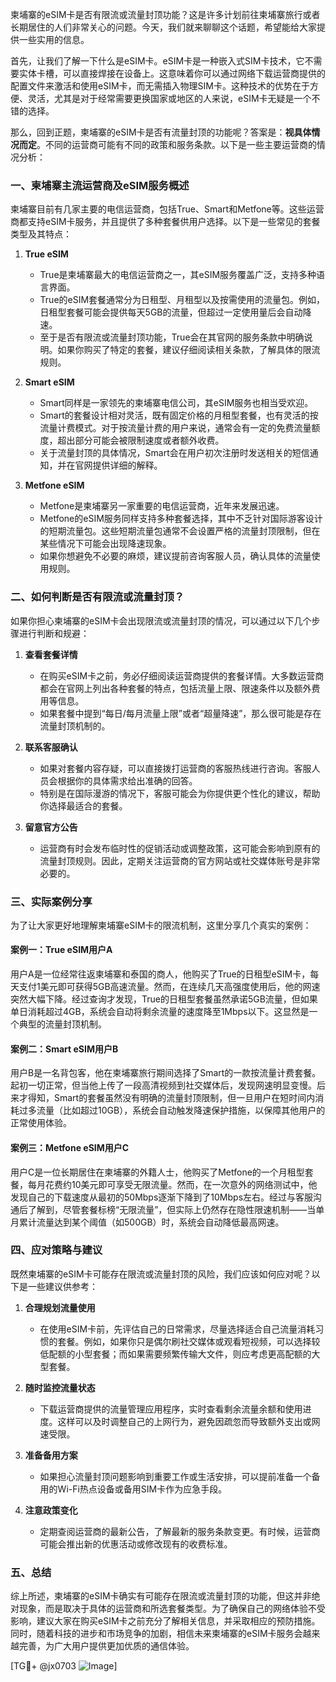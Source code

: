 柬埔寨的eSIM卡是否有限流或流量封顶功能？这是许多计划前往柬埔寨旅行或者长期居住的人们非常关心的问题。今天，我们就来聊聊这个话题，希望能给大家提供一些实用的信息。

首先，让我们了解一下什么是eSIM卡。eSIM卡是一种嵌入式SIM卡技术，它不需要实体卡槽，可以直接焊接在设备上。这意味着你可以通过网络下载运营商提供的配置文件来激活和使用eSIM卡，而无需插入物理SIM卡。这种技术的优势在于方便、灵活，尤其是对于经常需要更换国家或地区的人来说，eSIM卡无疑是一个不错的选择。

那么，回到正题，柬埔寨的eSIM卡是否有流量封顶的功能呢？答案是：**视具体情况而定**。不同的运营商可能有不同的政策和服务条款。以下是一些主要运营商的情况分析：

### 一、柬埔寨主流运营商及eSIM服务概述

柬埔寨目前有几家主要的电信运营商，包括True、Smart和Metfone等。这些运营商都支持eSIM卡服务，并且提供了多种套餐供用户选择。以下是一些常见的套餐类型及其特点：

1. **True eSIM**
   - True是柬埔寨最大的电信运营商之一，其eSIM服务覆盖广泛，支持多种语言界面。
   - True的eSIM套餐通常分为日租型、月租型以及按需使用的流量包。例如，日租型套餐可能会提供每天5GB的流量，但超过一定使用量后会自动降速。
   - 至于是否有限流或流量封顶功能，True会在其官网的服务条款中明确说明。如果你购买了特定的套餐，建议仔细阅读相关条款，了解具体的限流规则。

2. **Smart eSIM**
   - Smart同样是一家领先的柬埔寨电信公司，其eSIM服务也相当受欢迎。
   - Smart的套餐设计相对灵活，既有固定价格的月租型套餐，也有灵活的按流量计费模式。对于按流量计费的用户来说，通常会有一定的免费流量额度，超出部分可能会被限制速度或者额外收费。
   - 关于流量封顶的具体情况，Smart会在用户初次注册时发送相关的短信通知，并在官网提供详细的解释。

3. **Metfone eSIM**
   - Metfone是柬埔寨另一家重要的电信运营商，近年来发展迅速。
   - Metfone的eSIM服务同样支持多种套餐选择，其中不乏针对国际游客设计的短期流量包。这些短期流量包通常不会设置严格的流量封顶限制，但在某些情况下可能会出现降速现象。
   - 如果你想避免不必要的麻烦，建议提前咨询客服人员，确认具体的流量使用规则。

### 二、如何判断是否有限流或流量封顶？

如果你担心柬埔寨的eSIM卡会出现限流或流量封顶的情况，可以通过以下几个步骤进行判断和规避：

1. **查看套餐详情**
   - 在购买eSIM卡之前，务必仔细阅读运营商提供的套餐详情。大多数运营商都会在官网上列出各种套餐的特点，包括流量上限、限速条件以及额外费用等信息。
   - 如果套餐中提到“每日/每月流量上限”或者“超量降速”，那么很可能是存在流量封顶机制的。

2. **联系客服确认**
   - 如果对套餐内容存疑，可以直接拨打运营商的客服热线进行咨询。客服人员会根据你的具体需求给出准确的回答。
   - 特别是在国际漫游的情况下，客服可能会为你提供更个性化的建议，帮助你选择最适合的套餐。

3. **留意官方公告**
   - 运营商有时会发布临时性的促销活动或调整政策，这可能会影响到原有的流量封顶规则。因此，定期关注运营商的官方网站或社交媒体账号是非常必要的。

### 三、实际案例分享

为了让大家更好地理解柬埔寨eSIM卡的限流机制，这里分享几个真实的案例：

#### 案例一：True eSIM用户A
用户A是一位经常往返柬埔寨和泰国的商人，他购买了True的日租型eSIM卡，每天支付1美元即可获得5GB高速流量。然而，在连续几天高强度使用后，他的网速突然大幅下降。经过查询才发现，True的日租型套餐虽然承诺5GB流量，但如果单日消耗超过4GB，系统会自动将剩余流量的速度降至1Mbps以下。这显然是一个典型的流量封顶机制。

#### 案例二：Smart eSIM用户B
用户B是一名背包客，他在柬埔寨旅行期间选择了Smart的一款按流量计费套餐。起初一切正常，但当他上传了一段高清视频到社交媒体后，发现网速明显变慢。后来才得知，Smart的套餐虽然没有明确的流量封顶限制，但一旦用户在短时间内消耗过多流量（比如超过10GB），系统会自动触发降速保护措施，以保障其他用户的正常使用体验。

#### 案例三：Metfone eSIM用户C
用户C是一位长期居住在柬埔寨的外籍人士，他购买了Metfone的一个月租型套餐，每月花费约10美元即可享受无限流量。然而，在一次意外的网络测试中，他发现自己的下载速度从最初的50Mbps逐渐下降到了10Mbps左右。经过与客服沟通后了解到，尽管套餐标榜“无限流量”，但实际上仍然存在隐性限速机制——当单月累计流量达到某个阈值（如500GB）时，系统会自动降低最高网速。

### 四、应对策略与建议

既然柬埔寨的eSIM卡可能存在限流或流量封顶的风险，我们应该如何应对呢？以下是一些建议供参考：

1. **合理规划流量使用**
   - 在使用eSIM卡前，先评估自己的日常需求，尽量选择适合自己流量消耗习惯的套餐。例如，如果你只是偶尔刷社交媒体或观看短视频，可以选择较低配额的小型套餐；而如果需要频繁传输大文件，则应考虑更高配额的大型套餐。

2. **随时监控流量状态**
   - 下载运营商提供的流量管理应用程序，实时查看剩余流量余额和使用进度。这样可以及时调整自己的上网行为，避免因疏忽而导致额外支出或网速受限。

3. **准备备用方案**
   - 如果担心流量封顶问题影响到重要工作或生活安排，可以提前准备一个备用的Wi-Fi热点设备或备用SIM卡作为应急手段。

4. **注意政策变化**
   - 定期查阅运营商的最新公告，了解最新的服务条款变更。有时候，运营商可能会推出新的优惠活动或修改现有的收费标准。

### 五、总结

综上所述，柬埔寨的eSIM卡确实有可能存在限流或流量封顶的功能，但这并非绝对现象，而是取决于具体的运营商和所选套餐类型。为了确保自己的网络体验不受影响，建议大家在购买eSIM卡之前充分了解相关信息，并采取相应的预防措施。同时，随着科技的进步和市场竞争的加剧，相信未来柬埔寨的eSIM卡服务会越来越完善，为广大用户提供更加优质的通信体验。

[TG💪+ @jx0703 ![Image](https://github.com/user-attachments/assets/dbca1d08-cadb-493c-b0ec-ad6f7a83f270)]